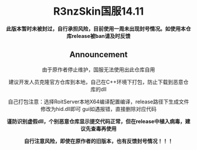 ﻿<div align="center">


   # **R3nzSkin国服14.11**
   
   **此版本暂时未被封过，自行承担风险，目前使用一周未出现封号情况。如使用本仓库release被ban请及时反馈**
   
   ## Announcement
   由于原作者停止维护，国服无法使用出此仓库自用
   
   建议开发人员克隆官方仓库到本地，自己在C++环境下打包，防止下载到恶意仓库的dll


   自己打包注意：选择RoitServer本地X64编译配置编译，release路径下生成文件修改为hid.dll即可
   gui如遇报错，直接删除对应代码

   **谨防识别虚假dll，个别恶意仓库显示提交代码正常，但在release中植入病毒，建议先查毒再使用**

   **自行注意风险，即使在原作者的旧版本，也有反馈封号情况！！！**


</div>
